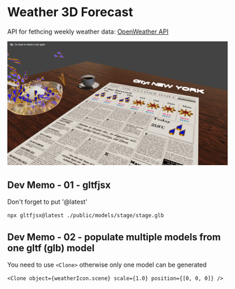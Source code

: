 # Weather 3D Forecast

API for fethcing weekly weather data: [OpenWeather API](https://openweathermap.org/api) 

![Example scene - New York](/public/images/example-new-york.png)

## Dev Memo - 01 - gltfjsx

Don't forget to put '@latest'

```
npx gltfjsx@latest ./public/models/stage/stage.glb
```

## Dev Memo - 02 - populate multiple models from one gltf (glb) model

You need to use `<Clone>` otherwise only one model can be generated

```
<Clone object={weatherIcon.scene} scale={1.0} position={[0, 0, 0]} />
```